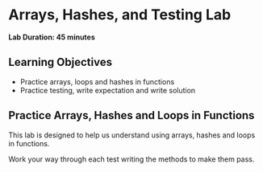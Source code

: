# Arrays, Hashes, and Testing Lab

**Lab Duration: 45 minutes**

## Learning Objectives
- Practice arrays, loops and hashes in functions
- Practice testing, write expectation and write solution

## Practice Arrays, Hashes and Loops in Functions

This lab is designed to help us understand using arrays, hashes and loops in functions.

Work your way through each test writing the methods to make them pass.
